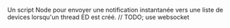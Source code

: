 Un script Node pour envoyer une notification instantanée vers une liste de devices lorsqu'un thread ED est créé.
// TODO; use websocket
